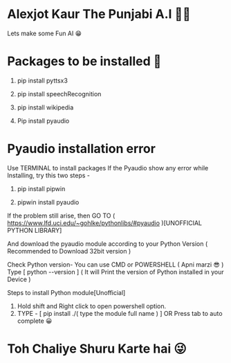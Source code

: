 # Alexjot Kaur The Punjabi A.I 🧞‍♀️
Lets make some Fun AI 😁

# Packages to be installed 🧐

1. pip install pyttsx3
2. pip install speechRecognition
3. pip install wikipedia

4. Pip install pyaudio


# Pyaudio installation error

Use TERMINAL to install packages
If the Pyaudio show any error while Installing, try this two steps -

1. pip install pipwin

2. pipwin install pyaudio


If the problem still arise, then GO TO ( https://www.lfd.uci.edu/~gohlke/pythonlibs/#pyaudio )[UNOFFICIAL PYTHON LIBRARY]

And download the pyaudio module according to your Python Version ( Recommended to Download 32bit version )

Check Python version-
You can use CMD or POWERSHELL ( Apni marzi 😎 )
Type [ python --version ] ( It will Print the version of Python installed in your Device )

Steps to install Python module[Unofficial]
1. Hold shift and Right click to open powershell option.
2. TYPE - [ pip install ./( type the module full name ) ] OR Press tab to auto complete 😀





# Toh Chaliye Shuru Karte hai 😜
